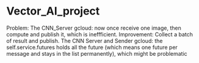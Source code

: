 # Vector_AI_project

Problem:
The CNN_Server gcloud: now once receive one image, then compute and publish it, which is ineffficient. Improvement: Collect a batch of result and publish.
The CNN Server and Sender gcloud: the self.service.futures holds all the future (which means one future per message and stays in the list permanently), which might be problematic